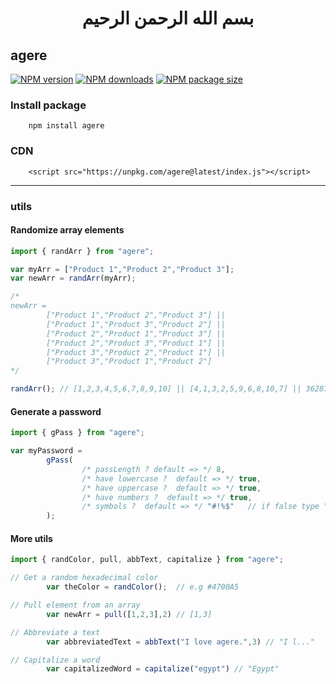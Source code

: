 <h1 align="center">
بسم الله الرحمن الرحيم
</h1>

## agere

[![NPM version][npm-version-img]][npm-url]
[![NPM downloads][npm-downloads-img]][npm-downloads-url]
[![NPM package size][npm-size-img]][npm-code]




### Install package
        npm install agere

### CDN
        <script src="https://unpkg.com/agere@latest/index.js"></script>
---

### utils
#### Randomize array elements
```javascript
import { randArr } from "agere";

var myArr = ["Product 1","Product 2","Product 3"];
var newArr = randArr(myArr);

/* 
newArr = 
        ["Product 1","Product 2","Product 3"] ||
        ["Product 1","Product 3","Product 2"] ||
        ["Product 2","Product 1","Product 3"] ||
        ["Product 2","Product 3","Product 1"] ||
        ["Product 3","Product 2","Product 1"] ||
        ["Product 3","Product 1","Product 2"]
*/

randArr(); // [1,2,3,4,5,6,7,8,9,10] || [4,1,3,2,5,9,6,8,10,7] || 3628798 others   (10!)
```

#### Generate a password
```javascript
import { gPass } from "agere";

var myPassword = 
        gPass(
                /* passLength ? default => */ 8,
                /* have lowercase ?  default => */ true,
                /* have uppercase ?  default => */ true,
                /* have numbers ?  default => */ true,
                /* symbols ?  default => */ "#!%$"   // if false type "" 
        );
```

#### More utils
```javascript
import { randColor, pull, abbText, capitalize } from "agere";

// Get a random hexadecimal color
        var theColor = randColor();  // e.g #4700A5

// Pull element from an array
        var newArr = pull([1,2,3],2) // [1,3]

// Abbreviate a text
        var abbreviatedText = abbText("I love agere.",3) // "I l..."

// Capitalize a word
        var capitalizedWord = capitalize("egypt") // "Egypt"

```

[npm-downloads-img]: https://img.shields.io/npm/dt/agere?logo=npm
[npm-version-img]: https://img.shields.io/npm/v/agere?color=red
[npm-size-img]: https://img.shields.io/bundlephobia/min/agere
[npm-url]: https://www.npmjs.com/package/agere?activeTab=readme
[npm-code]: https://www.npmjs.com/package/agere?activeTab=code
[npm-downloads-url]: https://npmcharts.com/compare/agere?minimal=true
